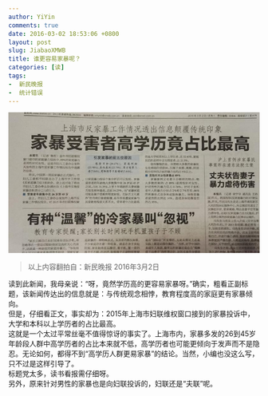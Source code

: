 ```yaml
---
author: YiYin
comments: true
date: 2016-03-02 18:53:06 +0800
layout: post
slug: JiabaoXMWB
title: 谁更容易家暴呢？
categories: [读]
tags:
-  新民晚报
-  统计错误
---
```

<a href="/public/images/newspaper/jiabao.jpg" data-lightbox="JiabaoXMWB" data-title="新民晚报: 家暴">
<img src="/public/images/newspaper/preview/jiabao.jpg"></a>
 
<div class="quote"> <blockquote>
    	以上内容翻拍自：新民晚报 2016年3月2日</a>
    </blockquote>
</div>
<div class="readreview">
读到此新闻，我母亲说：“呀，竟然学历高的更容易家暴呀。”确实，粗看正副标题，该新闻传达出的信息就是：与传统观念相悖，教育程度高的家庭更有家暴倾向。<br/>
但是，仔细看正文，事实却为：2015年上海市妇联维权窗口接到的家暴投诉中，大学和本科以上学历者的占比最高。<br/>
这就是一个太过平常丝毫不值得惊讶的事实了。上海市内，家暴多发的26到45岁年龄段人群中高学历者的占比本来就不低，高学历者也可能更倾向于发声而不是隐忍。无论如何，都得不到“高学历人群更易家暴”的结论。当然，小编也没这么写，只不过是这样引导了。<br/>
标题党太多，读书看报需仔细呀。<br/>
另外，原来针对男性的家暴也是向妇联投诉的，妇联还是“夫联”呢。
</div>
